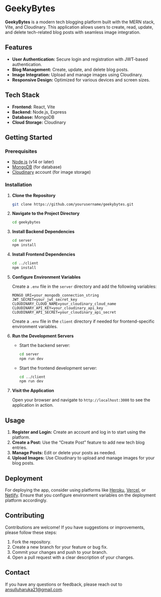 # GeekyBytes

**GeekyBytes** is a modern tech blogging platform built with the MERN stack, Vite, and Cloudinary. This application allows users to create, read, update, and delete tech-related blog posts with seamless image integration.

## Features

- **User Authentication:** Secure login and registration with JWT-based authentication.
- **Blog Management:** Create, update, and delete blog posts.
- **Image Integration:** Upload and manage images using Cloudinary.
- **Responsive Design:** Optimized for various devices and screen sizes.

## Tech Stack

- **Frontend:** React, Vite
- **Backend:** Node.js, Express
- **Database:** MongoDB
- **Cloud Storage:** Cloudinary

## Getting Started

### Prerequisites

- [Node.js](https://nodejs.org/) (v14 or later)
- [MongoDB](https://www.mongodb.com/) (for database)
- [Cloudinary](https://cloudinary.com/) account (for image storage)

### Installation

1. **Clone the Repository**

    ```bash
    git clone https://github.com/yourusername/geekybytes.git
    ```

2. **Navigate to the Project Directory**

    ```bash
    cd geekybytes
    ```

3. **Install Backend Dependencies**

    ```bash
    cd server
    npm install
    ```

4. **Install Frontend Dependencies**

    ```bash
    cd ../client
    npm install
    ```

5. **Configure Environment Variables**

    Create a `.env` file in the `server` directory and add the following variables:

    ```env
    MONGO_URI=your_mongodb_connection_string
    JWT_SECRET=your_jwt_secret_key
    CLOUDINARY_CLOUD_NAME=your_cloudinary_cloud_name
    CLOUDINARY_API_KEY=your_cloudinary_api_key
    CLOUDINARY_API_SECRET=your_cloudinary_api_secret
    ```

    Create a `.env` file in the `client` directory if needed for frontend-specific environment variables.

6. **Run the Development Servers**

    - Start the backend server:

      ```bash
      cd server
      npm run dev
      ```

    - Start the frontend development server:

      ```bash
      cd ../client
      npm run dev
      ```

7. **Visit the Application**

    Open your browser and navigate to `http://localhost:3000` to see the application in action.

## Usage

1. **Register and Login:** Create an account and log in to start using the platform.
2. **Create a Post:** Use the “Create Post” feature to add new tech blog entries.
3. **Manage Posts:** Edit or delete your posts as needed.
4. **Upload Images:** Use Cloudinary to upload and manage images for your blog posts.

## Deployment

For deploying the app, consider using platforms like [Heroku](https://www.heroku.com/), [Vercel](https://vercel.com/), or [Netlify](https://www.netlify.com/). Ensure that you configure environment variables on the deployment platform accordingly.

## Contributing

Contributions are welcome! If you have suggestions or improvements, please follow these steps:

1. Fork the repository.
2. Create a new branch for your feature or bug fix.
3. Commit your changes and push to your branch.
4. Open a pull request with a clear description of your changes.


## Contact

If you have any questions or feedback, please reach out to [ansulluharuka21@gmail.com](mailto:ansulluharuka21@gmail.com).
